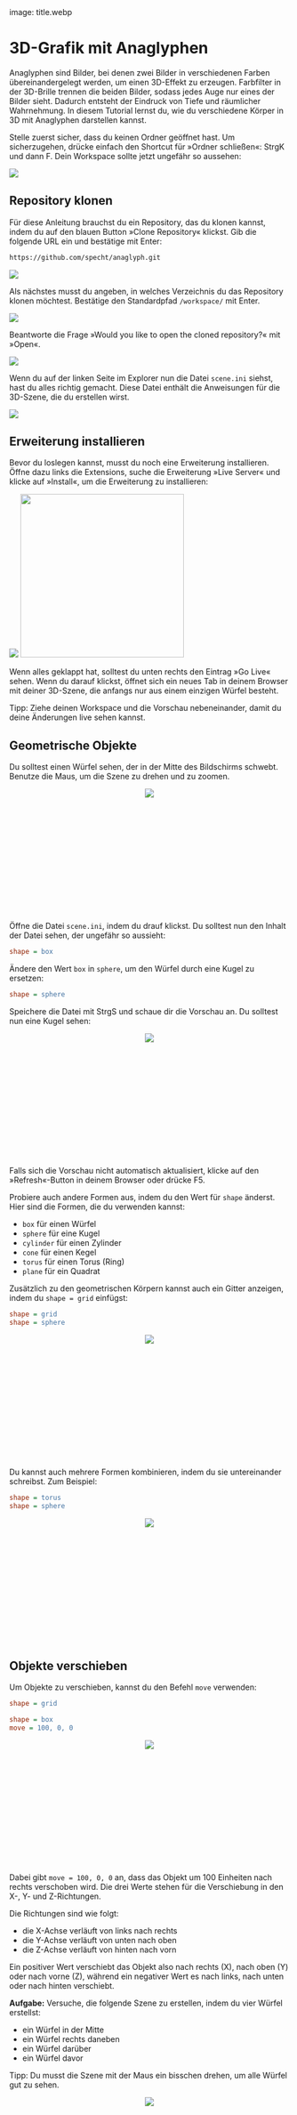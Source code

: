 <div class='meta'>
image: title.webp
</div>

# 3D-Grafik mit Anaglyphen

<p class='abstract'>
Anaglyphen sind Bilder, bei denen zwei Bilder in verschiedenen Farben übereinandergelegt werden, um einen 3D-Effekt zu erzeugen. Farbfilter in der 3D-Brille trennen die beiden Bilder, sodass jedes Auge nur eines der Bilder sieht. Dadurch entsteht der Eindruck von Tiefe und räumlicher Wahrnehmung. In diesem Tutorial lernst du, wie du verschiedene Körper in 3D mit Anaglyphen darstellen kannst.
</p>

Stelle zuerst sicher, dass du keinen Ordner geöffnet hast. Um sicherzugehen, drücke einfach den Shortcut für »Ordner schließen«: <span class='key'>Strg</span><span class='key'>K</span> und dann <span class='key'>F</span>. Dein Workspace sollte jetzt ungefähr so aussehen:

<img class='full' src='fresh-start.webp'>

## Repository klonen

Für diese Anleitung brauchst du ein Repository, das du klonen kannst, indem du auf den blauen Button »Clone Repository« klickst. Gib die folgende URL ein und bestätige mit <span class='key'>Enter</span>:

```bash
https://github.com/specht/anaglyph.git
```

<img class='full' src='git-clone.webp'>

Als nächstes musst du angeben, in welches Verzeichnis du das Repository klonen möchtest. Bestätige den Standardpfad `/workspace/` mit <span class='key'>Enter</span>.

<img class='full' src='confirm-clone-path.webp'>

Beantworte die Frage »Would you like to open the cloned repository?« mit »Open«.

<img class='full' src='open-yes-no.webp'>

Wenn du auf der linken Seite im Explorer nun die Datei `scene.ini` siehst, hast du alles richtig gemacht. Diese Datei enthält die Anweisungen für die 3D-Szene, die du erstellen wirst.

<img class='full' src='lets-start.webp'>

## Erweiterung installieren

Bevor du loslegen kannst, musst du noch eine Erweiterung installieren.
Öffne dazu links die Extensions, suche die Erweiterung »Live Server« und klicke auf »Install«, um die Erweiterung zu installieren:

<img class='full' src='live-server.webp'>

<img src='go-live.webp' class='r' style='width: 21em;'>

Wenn alles geklappt hat, solltest du unten rechts den Eintrag »Go Live« sehen. Wenn du darauf klickst, öffnet sich ein neues Tab in deinem Browser mit deiner 3D-Szene, die anfangs nur aus einem einzigen Würfel besteht.

<div style='clear: both;'></div>

<div class='hint'>
Tipp: Ziehe deinen Workspace und die Vorschau nebeneinander, damit du deine Änderungen live sehen kannst.
</div>

## Geometrische Objekte

Du solltest einen Würfel sehen, der in der Mitte des Bildschirms schwebt. Benutze die Maus, um die Szene zu drehen und zu zoomen.

<div style='text-align: center; margin: 1em 0;'>
<img src='box.webp' style='max-width: 100%; min-height: 16em; object-fit: cover; object-position: center;'>
</div>


Öffne die Datei `scene.ini`, indem du drauf klickst. Du solltest nun den Inhalt der Datei sehen, der ungefähr so aussieht:

```ini
shape = box
```

Ändere den Wert `box` in `sphere`, um den Würfel durch eine Kugel zu ersetzen:

```ini
shape = sphere
```

Speichere die Datei mit <span class='key'>Strg</span><span class='key'>S</span> und schaue dir die Vorschau an. Du solltest nun eine Kugel sehen:

<div style='text-align: center; margin: 1em 0;'>
<img src='sphere.webp' style='max-width: 100%; min-height: 16em; object-fit: cover; object-position: center;'>
</div>

<div class='hint'>
Falls sich die Vorschau nicht automatisch aktualisiert, klicke auf den »Refresh«-Button in deinem Browser oder drücke <span class='key'>F5</span>.
</div>

Probiere auch andere Formen aus, indem du den Wert für `shape` änderst. Hier sind die Formen, die du verwenden kannst:

- `box` für einen Würfel
- `sphere` für eine Kugel
- `cylinder` für einen Zylinder
- `cone` für einen Kegel
- `torus` für einen Torus (Ring)
- `plane` für ein Quadrat

Zusätzlich zu den geometrischen Körpern kannst auch ein Gitter anzeigen, indem du `shape = grid` einfügst:

```ini
shape = grid
shape = sphere
```

<div style='text-align: center; margin: 1em 0;'>
<img src='sphere-with-grid.webp' style='max-width: 100%; min-height: 16em; object-fit: cover; object-position: center;'>
</div>


Du kannst auch mehrere Formen kombinieren, indem du sie untereinander schreibst. Zum Beispiel:

```ini
shape = torus
shape = sphere
```

<div style='text-align: center; margin: 1em 0;'>
<img src='sphere-with-torus.webp' style='max-width: 100%; min-height: 16em; object-fit: cover; object-position: center;'>
</div>

## Objekte verschieben

Um Objekte zu verschieben, kannst du den Befehl `move` verwenden:

```ini
shape = grid

shape = box
move = 100, 0, 0
```

<div style='text-align: center; margin: 1em 0;'>
<img src='box-move-right.webp' style='max-width: 100%; min-height: 16em; object-fit: cover; object-position: center;'>
</div>

Dabei gibt `move = 100, 0, 0` an, dass das Objekt um 100 Einheiten nach rechts verschoben wird. Die drei Werte stehen für die Verschiebung in den X-, Y- und Z-Richtungen.

Die Richtungen sind wie folgt:

- die X-Achse verläuft von links nach rechts
- die Y-Achse verläuft von unten nach oben
- die Z-Achse verläuft von hinten nach vorn

Ein positiver Wert verschiebt das Objekt also nach rechts (X), nach oben (Y) oder nach vorne (Z), während ein negativer Wert es nach links, nach unten oder nach hinten verschiebt.

**Aufgabe:** Versuche, die folgende Szene zu erstellen, indem du vier Würfel erstellst:

- ein Würfel in der Mitte
- ein Würfel rechts daneben
- ein Würfel darüber
- ein Würfel davor

<div class='hint'>
Tipp: Du musst die Szene mit der Maus ein bisschen drehen, um alle Würfel gut zu sehen.
</div>

<div style='text-align: center; margin: 1em 0;'>
<img src='three-cubes.webp' style='max-width: 100%; min-height: 16em; object-fit: cover; object-position: center;'>
</div>

<div style='display: none;'>

```ini
shape = grid

shape = box

shape = box
move = 100, 0, 0

shape = box
move = 0, 100, 0

shape = box
move = 0, 0, 100
```

</div>

## Objekte rotieren

Um Objekte zu drehen, kannst du den Befehl `rotate` verwenden:

```ini
shape = grid

shape = box
rotate = 0, 30, 0
move = -100, 0, 0

shape = box

shape = box
rotate = 30, 0, 0
move = 100, 0, 0
```

<div style='text-align: center; margin: 1em 0;'>
<img src='rotate-boxes.webp' style='max-width: 100%; min-height: 16em; object-fit: cover; object-position: center;'>
</div>

Du siehst hier ein Gitter und drei Würfel:

- der erste Würfel ist um 30 Grad um die Y-Achse gedreht und nach links verschoben
- der zweite Würfel ist ganz normal in der Mitte
- der dritte Würfel ist um 30 Grad um die X-Achse gedreht und nach rechts verschoben

**Aufgabe:** Versuche, die folgende Szene zu erstellen, indem du drei Würfel erstellst und rotierst:

<div style='text-align: center; margin: 1em 0;'>
<img src='cube-star.webp' style='max-width: 100%; min-height: 16em; object-fit: cover; object-position: center;'>
</div>

<div style='display: none;'>

```ini
shape = box
rotate = 0, 0, -30

shape = box
rotate = 0, 0, 0

shape = box
rotate = 0, 0, 30
```
</div>

## Objekte skalieren

Um die Größe von Objekten mit einem Faktor zu multiplizieren, kannst du den Befehl `scale` verwenden:

```ini
shape = grid

shape = sphere
scale = 0.5
move = -100, 0, 0

shape = sphere
move = 0, 0, 0

shape = sphere
scale = 1.8
move = 100, 0, 0
```

In diesem Beispiel siehst du ein Gitter und drei Kugeln:

- die erste Kugel ist halb so groß wie die normale Kugel und nach links verschoben
- die zweite Kugel ist normal groß und in der Mitte
- die dritte Kugel ist 1,8-mal so groß wie die normale Kugel und nach rechts verschoben

<div class='hint books'>
Achtung: Beim Programmieren musst du meistens Kommazahlen mit einem Punkt schreiben, also <code>1.8</code> und nicht <code>1,8</code>. Wenn du ein Komma eingibst, werden die Nachkommastellen ignoriert und die Zahl wird als ganze Zahl interpretiert.
</div>

<div style='text-align: center; margin: 1em 0;'>
<img src='scaled-spheres.webp' style='max-width: 100%; min-height: 16em; object-fit: cover; object-position: center;'>
</div>

Du kannst ein Objekt auch in alle drei Richtungen unterschiedlich skalieren, indem du drei Werte angibst:

```ini
shape = grid

shape = sphere
scale = 1, 0.2, 1
```

Hier wurde eine Kugel nur in der Y-Richtung verkleinert (auf 20%), sodass sie wie eine Scheibe aussieht:

<div style='text-align: center; margin: 1em 0;'>
<img src='pancake.webp' style='max-width: 100%; min-height: 16em; object-fit: cover; object-position: center;'>
</div>

**Aufgabe:** Versuche, die folgende Szene zu erstellen, indem du eine Box erstellst und sie auf die zehnfache Breite skalierst. Verschiebe die Box anschließend um 25 Einheiten nach oben, so dass sie auf dem Gitter aufliegt:

<div style='text-align: center; margin: 1em 0;'>
<img src='slab.webp' style='max-width: 100%;'>
</div>

## Transformationen kombinieren

Verschiebungen, Drehungen und Skalierungen nennt man auch Transformationen. Du kannst mehrere Transformationen kombinieren, indem du sie hintereinander schreibst. Zum Beispiel:

```ini
shape = grid

shape = box
rotate = 0, 0, 45
move = 100, 0, 0
```

Hier wurde ein Würfel zuerst um 45 Grad um die Z-Achse gedreht und dann um 100 Einheiten nach rechts verschoben. Das Ergebnis sieht so aus:

<div style='text-align: center; margin: 1em 0;'>
<img src='rotate-then-move.webp' style='max-width: 100%; min-height: 16em; object-fit: cover; object-position: center;'>
</div>

Dabei ist es wichtig, in welcher Reihenfolge du die Transformationen angibst. Wenn du zuerst verschiebst und dann drehst, sieht das Ergebnis anders aus:

```ini
shape = grid

shape = box
move = 100, 0, 0
rotate = 0, 0, 45
```
<div style='text-align: center; margin: 1em 0;'>
<img src='move-then-rotate.webp' style='max-width: 100%; min-height: 16em; object-fit: cover; object-position: center;'>
</div>

Dieser Würfel schwebt jetzt über dem Gitter, weil er zuerst nach rechts verschoben wurde und danach erst um 45 Grad um die Z-Achse gedreht wurde, denn: jede Drehung findet immer um den Ursprung statt (und jede Skalierung auch).

## Farben und Schattierung

Du kannst die Farben der Objekte kontrollieren, um verschiedene Effekte zu erzielen:

<div style='text-align: center; margin: 1em 0; width: 100%;'>
<img src='cone-white-black-white.webp' style='max-width: 23%;'>
<img src='cone-white-black-off.webp' style='max-width: 23%;'>
<img src='cone-white-black-shade.webp' style='max-width: 23%;'>
<img src='cone-white-off-shade.webp' style='max-width: 23%;'>
</div>
<div style='text-align: center; margin: 1em 0; width: 100%; background-color: #000;'>
<img src='cone-black-white-black.webp' style='max-width: 23%;'>
<img src='cone-black-white-off.webp' style='max-width: 23%;'>
<img src='cone-black-black-shade.webp' style='max-width: 23%;'>
<img src='cone-black-off-shade.webp' style='max-width: 23%;'>
</div>

Dafür stehen dir vier Befehle zur Verfügung:

- `background` für die Hintergrundfarbe: `0.0` bis `1.0` für schwarz bis weiß
- `stroke` für die Strichfarbe:  `0.0` bis `1.0` für schwarz bis weiß / `off` für kein Strich
- `fill` für die Füllfarbe: `0.0` bis `1.0` für schwarz bis weiß / `off` für keine Füllung
- `shade` für 3D-Schattierung: `on` für 3D-Schattierung / `off` für keine 3D-Schattierung

Im folgenden Beispiel schalten wir die Strichfarbe aus und die 3D-Schattierung ein:

```ini
shape = grid

shape = torus
shade = on
stroke = off
```

<div style='text-align: center; margin: 1em 0;'>
<img src='3d-torus.webp' style='max-width: 100%; min-height: 16em; object-fit: cover; object-position: center;'>
</div>

<div class='hint'>
Wenn du möchtest, kannst du auch bunte Farben verwenden. Gib dafür statt einer Zahl von 0.0 bis 1.0 einfach einen HTML-Farbcode wie z. B. <code>#4aa03f</code> an.
</div>

### Anaglyph-Effekt ausschalten

Falls du gar keine 3D-Brille hast oder die 3D-Effekte nicht sehen möchtest, kannst du den Anaglyph-Effekt ausschalten, indem du die Zeile `anaglyph = off` hinzufügst:

<div style='text-align: center; margin: 1em 0;'>
<img src='anaglyph-off.webp' style='max-width: 100%; min-height: 16em; object-fit: cover; object-position: center;'>
</div>

## Code auskommentieren

Manchmal möchte man Teile eines Programms vorübergehend deaktivieren, ohne sie zu löschen. Dafür kannst du Zeilen auskommentieren, indem du ein Semikolon `;` am Anfang der Zeile setzt. Zum Beispiel:

```ini
;shape = grid
shape = box
```

<div class='hint'>
Tipp: Statt eines Semikolons (<code>;</code>) kannst du auch ein Hashtag (<code>#</code>) verwenden, um eine Zeile auszukommentieren.
</div>

Um schnell ganze Blöcke auszukommentieren, kannst du mehrere Zeilen markieren und dann <span class='key'>Strg</span><span class='key'>K</span> und <span class='key'>Strg</span><span class='key'>C</span> (für »comment«) drücken. Um die Kommentare wieder zu entfernen, markiere die Zeilen und drücke <span class='key'>Strg</span><span class='key'>K</span> und <span class='key'>Strg</span><span class='key'>U</span> (für »uncomment«). Es gibt auch weitere Shortcuts dafür, die du im Menü finden kannst.

## Animationen

Während deine Szene angezeigt wird, läuft im Hintergrund eine Uhr mit. Die Anzahl der Sekunden seit dem Start der Szene wird in der Variablen `t` gespeichert. Du kannst diese Variable verwenden, um Animationen zu erstellen:

```ini
shade = on
shape = torus
rotate = 0, t * 30, 0
```

In diesem Beispiel wird der Torus um 30 Grad pro Sekunde um die Y-Achse gedreht. Das bedeutet, dass er nach 3 Sekunden 90 Grad geschafft hat und nach 12 Sekunden eine volle Umdrehung gemacht hat.

<div style='text-align: center; margin: 1em 0;'>
<video src='animation1.mp4' autoplay loop muted></video>
</div>

**Profitipp:** Mit Hilfe der Sinus- und Cosinusfunktionen kannst du auch sanfte Bewegungen erzeugen:

```ini
shade = on
shape = box
rotate = cos(t * 2) * 10, 0, sin(t * 3) * 10
```

<div style='text-align: center; margin: 1em 0;'>
<video src='animation2.mp4' autoplay loop muted></video>
</div>


**Aufgabe:** Erstelle eine Animation, bei der die Sonne in der Mitte steht und die Erde um die Sonne kreist. Der Mond soll dabei um die Erde kreisen:

<div style='text-align: center; margin: 1em 0;'>
<video src='animation3.mp4' autoplay loop muted style='max-width: 100%;'></video>
</div>

## 3D-Modelle

Du kannst auch 3D-Modelle in deine Szene einfügen. Auf der Website [kenney.nl](https://kenney.nl/assets) gibt es eine große Sammlung von kostenlosen 3D-Modellen, die du verwenden kannst. Du kannst sie direkt in dein Projekt herunterladen und in der `scene.ini` einfügen. Klicke dazu auf ein Kit, um die verfügbaren 3D-Modelle zu sehen:

<div class='kenney-overview row'>
    <div class='col-sm-6'>
        <a href='/city-kit-commercial'><img src='kenney/city-kit-commercial-sample.webp'></a>
        <div>City Kit (Commercial)</div>
    </div>
    <div class='col-sm-6'>
        <a href='/city-kit-industrial'><img src='kenney/city-kit-industrial-sample.webp'></a>
        <div>City Kit (Industrial)</div>
    </div>
    <div class='col-sm-6'>
        <a href='/city-kit-suburban'><img src='kenney/city-kit-suburban-sample.webp'></a>
        <div>City Kit (Suburban)</div>
    </div>
    <div class='col-sm-6'>
        <a href='/city-kit-roads'><img src='kenney/city-kit-roads-sample.webp'></a>
        <div>City Kit (Roads)</div>
    </div>
    <div class='col-sm-6'>
        <a href='/car-kit'><img src='kenney/car-kit-sample.webp'></a>
        <div>Car Kit</div>
    </div>
    <div class='col-sm-6'>
        <a href='/train-kit'><img src='kenney/train-kit-sample.webp'></a>
        <div>Train Kit</div>
    </div>
    <div class='col-sm-6'>
        <a href='/castle-kit'><img src='kenney/castle-kit-sample.webp'></a>
        <div>Castle Kit</div>
    </div>
    <div class='col-sm-6'>
        <a href='/graveyard-kit'><img src='kenney/graveyard-kit-sample.webp'></a>
        <div>Graveyard Kit</div>
    </div>
    <div class='col-sm-6'>
        <a href='/holiday-kit'><img src='kenney/holiday-kit-sample.webp'></a>
        <div>Holiday Kit</div>
    </div>
    <div class='col-sm-6'>
        <a href='/pirate-kit'><img src='kenney/pirate-kit-sample.webp'></a>
        <div>Pirate Kit</div>
    </div>
    <div class='col-sm-6'>
        <a href='/survival-kit'><img src='kenney/survival-kit-sample.webp'></a>
        <div>Survival Kit</div>
    </div>
    <div class='col-sm-6'>
        <a href='/mini-characters'><img src='kenney/mini-characters.webp'></a>
        <div>Mini Characters</div>
    </div>
    <div class='col-sm-6'>
        <a href='/mini-arcade'><img src='kenney/mini-arcade-sample.webp'></a>
        <div>Mini Arcade</div>
    </div>
    <div class='col-sm-6'>
        <a href='/mini-market'><img src='kenney/mini-market-sample.webp'></a>
        <div>Mini Market</div>
    </div>
    <div class='col-sm-6'>
        <a href='/food-kit'><img src='kenney/food-kit.webp'></a>
        <div>Food Kit</div>
    </div>
    <div class='col-sm-6'>
        <a href='/blaster-kit'><img src='kenney/blaster-kit.webp'></a>
        <div>Blaster Kit</div>
    </div>
</div>

## Schleifen

Wenn du viele Objekte platzieren möchtest, wirst du merken, dass du dafür viele Zeilen schreiben musst. Hier werden z. B. drei Würfel nebeneinander platziert:

<div style='text-align: center; margin: 1em 0;'>
<img src='3-cubes-row.webp' style='max-width: 100%; min-height: 16em; object-fit: cover; object-position: center;'>
</div>

Für jeden Würfel werden zwei Zeilen geschrieben:

```ini
shape = grid

shape = box
move = -100, 0, 0

shape = box
move = 0, 0, 0

shape = box
move = 100, 0, 0
```

Du kannst ähnliche Zeilen zu einer Schleife zusammenfassen. Wenn du z. B. schreibst:

<pre>shape = <span class='s'>grid</span>

loop x <span class='s'>from</span> -100 <span class='s'>to</span> 100 <span class='s'>step</span> 100
    shape = <span class='s'>box</span>
    move = <span class='s'>x, 0, 0</span>
end
</pre>

…erhältst du genau dasselbe Bild. Dabei lassen wir eine Variable `x` in 100er-Schritten von -100 bis 100 laufen, wodurch drei Würfel an den gewünschten Positionen gezeichnet werden.

<div class='hint'>
Tipp: Rücke das Innere einer Schleife ein (wie oben z. B. mit Tab oder ein 4 Leerzeichen), um den Überblick zu behalten.
</div>

Um eine Schleife zu verwenden, musst du dich genau an die Syntax halten. Dabei gelten folgende Regeln:

- Eine Schleife beginnt mit `loop` und endet mit `end`.
- Du musst eine Variable benennen, z. B. `x`.
- Du musst mit `from` angeben, mit welchem Wert du beginnen möchtest.
- Du musst mit `end` angeben, bis zu welchem Wert die Schleife laufen soll.
- Du _kannst_ mit `step` angeben, in welchen Schritten die Variable weiterlaufen soll. Wenn du `step` nicht angibst, wird eine Schrittgröße von 1 angenommen.

Du kannst die oben abgebildete Schleife auch so formulieren:

<pre>shape = <span class='s'>grid</span>

loop x <span class='s'>from</span> 1 <span class='s'>to</span> 3
    shape = <span class='s'>box</span>
    move = <span class='s'>(x - 2) * 100, 0, 0</span>
end
</pre>

<div class='hint'>
Warum funktioniert das? Wenn du die Werte 1 bis 3 in den Ausdruck (x - 2) * 100 einsetzt, siehst du, dass genau dieselben Werte (-100, 0 und 100) herauskommen. Du kannst aber grnauso auch die erste Schleife verwenden, falls du das leichter findest. Für den Computer macht es keinen Unterschied.
</div>

### Verschachtelte Schleifen

Schleifen können auch verschachtelt werden. Das heisst: du schreibst erst eine äußere Schleife mit einer Variablen, und darin eine innere Schleife mit einer anderen Variablen, z. B.:

<pre>shape = <span class='s'>grid</span>

loop z <span class='s'>from</span> -100 <span class='s'>to</span> 100 <span class='s'>step</span> 100
    loop x <span class='s'>from</span> -100 <span class='s'>to</span> 100 <span class='s'>step</span> 100
        shape = <span class='s'>box</span>
        move = <span class='s'>x, 0, z</span>
    end
end
</pre>

In der äußeren Schleife nimmt `z` drei verschiedene Werte an und für jeden Durchlauf der äußeren Schleife nimmt `x` unabhängig von `z` ebenso drei Werte an. Diese beiden Werte können wir jetzt verwenden, um den Würfel in x- und z-Richtung zu verschieben. Das Ergebnis sieht dann so aus:

<div style='text-align: center; margin: 1em 0;'>
<img src='9-cubes-loop.webp' style='max-width: 100%; min-height: 20em; object-fit: cover; object-position: center;'>
</div>

<div class='hint'>
Achtung: Achte darauf, bei verschachtelten Schleifen verschiedene Variablen für jede Schleife zu verwenden!
</div>

**Aufgabe:** Versuche, mit Hilfe von verschachtelten Schleifen ein Gitter aus 3x3x3 Würfeln zu bauen:

<div style='text-align: center; margin: 1em 0;'>
<img src='27-cubes-loop.webp' style='max-width: 100%; min-height: 20em; object-fit: cover; object-position: center;'>
</div>